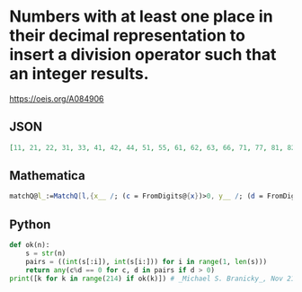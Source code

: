 # Numbers with at least one place in their decimal representation to insert a division operator such that an integer results\.
https://oeis.org/A084906
## JSON
```JSON
[11, 21, 22, 31, 33, 41, 42, 44, 51, 55, 61, 62, 63, 66, 71, 77, 81, 82, 84, 88, 91, 93, 99, 101, 102, 105, 111, 121, 122, 123, 124, 126, 131, 141, 142, 147, 151, 153, 155, 161, 162, 164, 168, 171, 181, 182, 183, 186, 189, 191, 201, 202, 204, 205, 211, 213]
```
## Mathematica
```Mathematica
matchQ@l_:=MatchQ[l,{x__ /; (c = FromDigits@{x})>0, y__ /; (d = FromDigits@{y}) > 0 && Divisible[c, d]}]; Select[Range@2500, matchQ@IntegerDigits@# &] (* _Hans Rudolf Widmer_, Sep 08 2024 *)
```
## Python
```Python
def ok(n):
    s = str(n)
    pairs = ((int(s[:i]), int(s[i:])) for i in range(1, len(s)))
    return any(c%d == 0 for c, d in pairs if d > 0)
print([k for k in range(214) if ok(k)]) # _Michael S. Branicky_, Nov 21 2021
```

